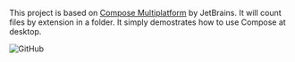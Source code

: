 This project is based on [Compose Multiplatform](https://www.jetbrains.com/lp/compose-mpp/) by JetBrains. It will count files by extension in a folder. It simply demostrates how to use Compose at desktop.

![GitHub](https://img.shields.io/github/license/DolphinWing/FolderDemo)
